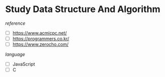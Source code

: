 # Study Data Structure And Algorithm

_reference_

- [ ] https://www.acmicpc.net/
- [ ] https://programmers.co.kr/
- [ ] https://www.zerocho.com/

_language_

- [ ] JavaScript
- [ ] C
